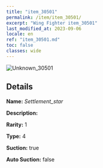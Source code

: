 ```yaml
---
title: "item_30501"
permalink: /item/item_30501/
excerpt: "Wing Fighter item_30501"
last_modified_at: 2023-09-06
locale: en
ref: "item_30501.md"
toc: false
classes: wide
---
```



 ![Unknown_30501](/images/item/Settlement_star_p.png)



## Details

 **Name:** *Settlement_star* 

 **Description:** 

 **Rarity:** 1 

 **Type:** 4 

 **Suction:** true 

 **Auto Suction:** false 


